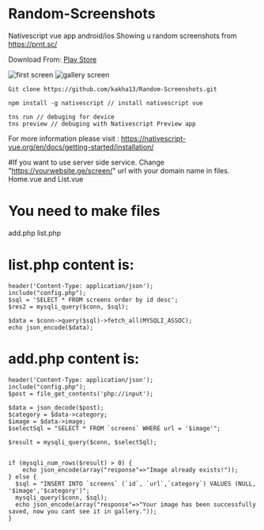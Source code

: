 # Random-Screenshots
Nativescript vue app android/ios Showing u random screenshots from https://prnt.sc/

Download From: [Play Store](https://play.google.com/store/apps/details?id=ge.any.RandomScreenshot)

![first screen](https://lh3.googleusercontent.com/QeG1XmwVRF50Zs4vyTauyzmItLYa_EfMa_uhA76xtEWM-CyopW67nqgxthcfgq86iCg=w1920-h969-rw)
![gallery screen](https://lh3.googleusercontent.com/3H0Sef0z7lIdpTh4SVtR05dEwxU5MmzM4gXgPAfs5V9XxRbr2v3zoo8YNbEqb2BqyA=w1920-h969-rw)

```
Git clone https://github.com/kakha13/Random-Screenshots.git

npm install -g nativescript // install nativescript vue 

tns run // debuging for device
tns preview // debuging with Nativescript Preview app
```
For more information please visit : https://nativescript-vue.org/en/docs/getting-started/installation/

#If you want to use server side service.
Change "https://yourwebsite.ge/screen/" url with your domain name in files. Home.vue and List.vue

# You need to make files

add.php
list.php

# list.php content is:
```
header('Content-Type: application/json');
include("config.php");
$sql = 'SELECT * FROM screens order by id desc';
$res2 = mysqli_query($conn, $sql); 

$data = $conn->query($sql)->fetch_all(MYSQLI_ASSOC);
echo json_encode($data);
```

# add.php content is:
```
header('Content-Type: application/json');
include("config.php");
$post = file_get_contents('php://input');

$data = json_decode($post);
$category = $data->category;
$image = $data->image;
$selectSql = "SELECT * FROM `screens` WHERE url = '$image'";

$result = mysqli_query($conn, $selectSql);


if (mysqli_num_rows($result) > 0) {
	echo json_encode(array("response"=>"Image already exists!"));
} else {
  $sql = "INSERT INTO `screens` (`id`, `url`,`category`) VALUES (NULL,  '$image','$category')";
  mysqli_query($conn, $sql); 	
  echo json_encode(array("response"=>"Your image has been successfully saved, now you cant see it in gallery."));
}
```
